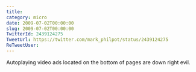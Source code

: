 ```yaml
---
title: 
category: micro
date: 2009-07-02T00:00:00
slug: 2009-07-02T00:00:00
TwitterId: 2439124275
TweetUrl: https://twitter.com/mark_philpot/status/2439124275
ReTweetUser: 
---
```


Autoplaying video ads located on the bottom of pages are down right evil.